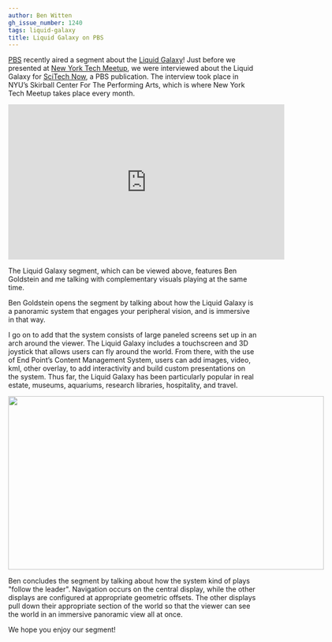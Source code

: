 ```yaml
---
author: Ben Witten
gh_issue_number: 1240
tags: liquid-galaxy
title: Liquid Galaxy on PBS
---
```


[PBS](http://www.pbs.org/) recently aired a segment about the [Liquid Galaxy](https://liquidgalaxy.endpoint.com/)! Just before we presented at [New York Tech Meetup](/blog/2016/01/04/liquid-galaxy-at-new-york-tech-meetup_4), we were interviewed about the Liquid Galaxy for [SciTech Now](http://www.scitechnow.org/), a PBS publication. The interview took place in NYU’s Skirball Center For The Performing Arts, which is where New York Tech Meetup takes place every month. 

<iframe allowfullscreen="" frameborder="0" height="315" src="https://www.youtube.com/embed/aZxWTgR8w3U" width="560"></iframe>

The Liquid Galaxy segment, which can be viewed above, features Ben Goldstein and me talking with complementary visuals playing at the same time.

Ben Goldstein opens the segment by talking about how the Liquid Galaxy is a panoramic system that engages your peripheral vision, and is immersive in that way. 

I go on to add that the system consists of large paneled screens set up in an arch around the viewer. The Liquid Galaxy includes a touchscreen and 3D joystick that allows users can fly around the world. From there, with the use of End Point’s Content Management System, users can add images, video, kml, other overlay, to add interactivity and build custom presentations on the system. Thus far, the Liquid Galaxy has been particularly popular in real estate, museums, aquariums, research libraries, hospitality, and travel. 

<div class="separator" style="clear: both; text-align: center;"><a href="/blog/2016/07/12/liquid-galaxy-on-pbs/image-0-big.png" imageanchor="1" style="clear: left; float: left; margin-bottom: 1em; margin-right: 1em;"><img border="0" height="352" src="/blog/2016/07/12/liquid-galaxy-on-pbs/image-0.png" width="640"/></a></div>

Ben concludes the segment by talking about how the system kind of plays "follow the leader". Navigation occurs on the central display, while the other displays are configured at appropriate geometric offsets. The other displays pull down their appropriate section of the world so that the viewer can see the world in an immersive panoramic view all at once. 

We hope you enjoy our segment!


